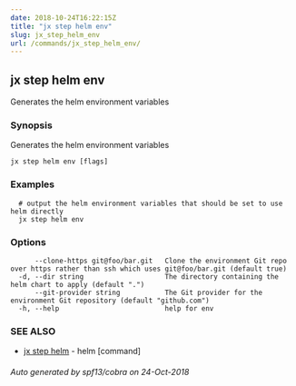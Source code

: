 ```yaml
---
date: 2018-10-24T16:22:15Z
title: "jx step helm env"
slug: jx_step_helm_env
url: /commands/jx_step_helm_env/
---
```

## jx step helm env

Generates the helm environment variables

### Synopsis

Generates the helm environment variables

```
jx step helm env [flags]
```

### Examples

```
  # output the helm environment variables that should be set to use helm directly
  jx step helm env
```

### Options

```
      --clone-https git@foo/bar.git   Clone the environment Git repo over https rather than ssh which uses git@foo/bar.git (default true)
  -d, --dir string                    The directory containing the helm chart to apply (default ".")
      --git-provider string           The Git provider for the environment Git repository (default "github.com")
  -h, --help                          help for env
```

### SEE ALSO

* [jx step helm](/commands/jx_step_helm/)	 - helm [command]

###### Auto generated by spf13/cobra on 24-Oct-2018
